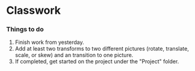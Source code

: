 # Classwork

### Things to do

1. Finish work from yesterday.
2. Add at least two transforms to two different pictures (rotate, translate, scale, or skew) and an transition to one picture.
3. If completed, get started on the project under the "Project" folder.
